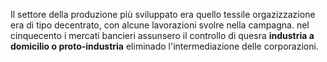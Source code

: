 Il settore della produzione più sviluppato era quello tessile 
orgazizzazione era di tipo decentrato, con alcune lavorazioni svolre nella campagna.
nel cinquecento i mercati bancieri assunsero il controllo di quesra **industria a domicilio o proto-industria** eliminado  l'intermediazione delle corporazioni.